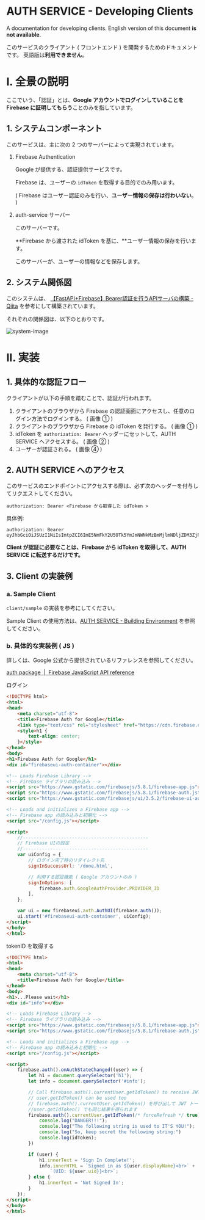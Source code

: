 # AUTH SERVICE - Developing Clients

A documentation for developing clients.
English version of this document **is not available**.

このサービスのクライアント ( フロントエンド ) を開発するためのドキュメントです。
英語版は**利用できません**。

# I. 全景の説明

ここでいう、「認証」とは、**Google アカウントでログインしていることを Firebase に証明してもらう**ことのみを指しています。

## 1. システムコンポーネント

このサービスは、主に次の 2 つのサーバーによって実現されています。

1. Firebase Authentication

   Google が提供する、認証提供サービスです。

   Firebase は、ユーザーの `idToken` を取得する目的でのみ用います。

   ( Firebase はユーザー認証のみを行い、**ユーザー情報の保存は行わいない**。 )

2. auth-service サーバー

   このサーバーです。
   
   **Firebase から渡された idToken を基に、**ユーザー情報の保存を行います。
   
   このサーバーが、ユーザーの情報などを保存します。

## 2. システム関係図

このシステムは、 [【FastAPI+Firebase】Bearer認証を行うAPIサーバの構築 - Qiita](https://qiita.com/Seo-4d696b75/items/6fc3792d034c2a01b830) を参考にして構築されています。

それぞれの関係図は、以下のとおりです。

![system-image](https://qiita-user-contents.imgix.net/https%3A%2F%2Fqiita-image-store.s3.ap-northeast-1.amazonaws.com%2F0%2F440643%2F54b6ef41-f2bf-9722-0f42-9982a9c35605.png?ixlib=rb-4.0.0&auto=format&gif-q=60&q=75&w=1400&fit=max&s=d05a1f389d9ac6c455b6efed9f78aa26)

# II. 実装

## 1. 具体的な認証フロー

クライアントが以下の手順を踏むことで、認証が行われます。

1. クライアントのブラウザから Firebase の認証画面にアクセスし、任意のログイン方法でログインする。 ( 画像 ① )
2. クライアントのブラウザから Firebase の idToken を発行する。 ( 画像 ① )
3. idToken を `authorization: Bearer` ヘッダーにセットして、AUTH SERVICE へアクセスする。 ( 画像 ② )
4. ユーザーが認証される。 ( 画像 ④ )

## 2. AUTH SERVICE へのアクセス

このサービスのエンドポイントにアクセスする際は、必ず次のヘッダーを付与してリクエストしてください。

```
authorization: Bearer <Firebase から取得した idToken >
```

具体例:
```
authorization: Bearer eyJhbGciOiJSUzI1NiIsImtpZCI6ImE5NmFkY2U5OTk5YmJmNWNkMzBmMjlmNDljZDM3ZjRjNWU2NDI3NDAiLCJ0eXAiOiJKV1QifQ...
```

**Client が認証に必要なことは、Firebase から idToken を取得して、AUTH SERVICE に転送するだけです。**

## 3. Client の実装例

### a. Sample Client

`client/sample` の実装を参考にしてください。

Sample Client の使用方法は、[AUTH SERVICE - Building Environment](https://github.com/fingerpay/auth-service/tree/main/help/using_sample_client.md) を参照してください。

### b. 具体的な実装例 ( JS )

詳しくは、Google 公式から提供されているリファレンスを参照してください。

[auth package  |  Firebase JavaScript API reference](https://firebase.google.com/docs/reference/js/auth.md#auth_package)

ログイン

```html
<!DOCTYPE html>
<html>
<head>
    <meta charset="utf-8">
    <title>Firebase Auth for Google</title>
    <link type="text/css" rel="stylesheet" href="https://cdn.firebase.com/libs/firebaseui/3.5.2/firebaseui.css"/>
    <style>h1 {
        text-align: center;
    }</style>
</head>
<body>
<h1>Firebase Auth for Google</h1>
<div id="firebaseui-auth-container"></div>

<!-- Loads Firebase Library -->
<!-- Firebase ライブラリの読み込み -->
<script src="https://www.gstatic.com/firebasejs/5.8.1/firebase-app.js"></script>
<script src="https://www.gstatic.com/firebasejs/5.8.1/firebase-auth.js"></script>
<script src="https://www.gstatic.com/firebasejs/ui/3.5.2/firebase-ui-auth__ja.js"></script>

<!-- Loads and initializes a Firebase app -->
<!-- Firebase app の読み込みと初期化 -->
<script src="/config.js"></script>

<script>
    //----------------------------------------------
    // Firebase UIの設定
    //----------------------------------------------
    var uiConfig = {
        // ログイン完了時のリダイレクト先
        signInSuccessUrl: '/done.html',

        // 利用する認証機能 ( Google アカウントのみ )
        signInOptions: [
            firebase.auth.GoogleAuthProvider.PROVIDER_ID
        ],
    };

    var ui = new firebaseui.auth.AuthUI(firebase.auth());
    ui.start('#firebaseui-auth-container', uiConfig);
</script>
</body>
</html>
```

tokenID を取得する

```html
<!DOCTYPE html>
<html>
<head>
    <meta charset="utf-8">
    <title>Firebase Auth for Google</title>
</head>
<body>
<h1>...Please wait</h1>
<div id="info"></div>

<!-- Loads Firebase Library -->
<!-- Firebase ライブラリの読み込み -->
<script src="https://www.gstatic.com/firebasejs/5.8.1/firebase-app.js"></script>
<script src="https://www.gstatic.com/firebasejs/5.8.1/firebase-auth.js"></script>

<!-- Loads and initializes a Firebase app -->
<!-- Firebase app の読み込みと初期化 -->
<script src="/config.js"></script>

<script>
    firebase.auth().onAuthStateChanged((user) => {
        let h1 = document.querySelector('h1');
        let info = document.querySelector('#info');

        // Call firebase.auth().currentUser.getIdToken() to receive JWT token
        // user.getIdToken() can be used too
        // firebase.auth().currentUser.getIdToken() を呼び出して JWT トークンを受け取り
        //user.getIdToken() でも同じ結果を得られます
        firebase.auth().currentUser.getIdToken(/* forceRefresh */ true).then(function (idToken) {
            console.log("DANGER!!!");
            console.log("The following string is used to IT'S YOU!");
            console.log("So, keep secret the following string:")
            console.log(idToken);
        })

        if (user) {
            h1.innerText = 'Sign In Complete!';
            info.innerHTML = `Signed in as ${user.displayName}<br>` +
                `(UID: ${user.uid}}<br>`;
        } else {
            h1.innerText = 'Not Signed In';
        }
    });
</script>
</body>
</html>
```
